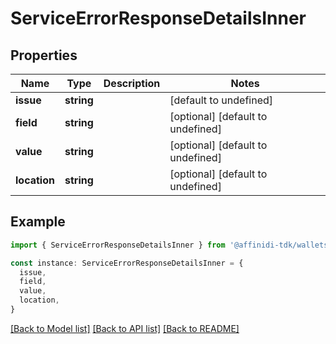 # ServiceErrorResponseDetailsInner

## Properties

| Name         | Type       | Description | Notes                             |
| ------------ | ---------- | ----------- | --------------------------------- |
| **issue**    | **string** |             | [default to undefined]            |
| **field**    | **string** |             | [optional] [default to undefined] |
| **value**    | **string** |             | [optional] [default to undefined] |
| **location** | **string** |             | [optional] [default to undefined] |

## Example

```typescript
import { ServiceErrorResponseDetailsInner } from '@affinidi-tdk/wallets-client'

const instance: ServiceErrorResponseDetailsInner = {
  issue,
  field,
  value,
  location,
}
```

[[Back to Model list]](../README.md#documentation-for-models) [[Back to API list]](../README.md#documentation-for-api-endpoints) [[Back to README]](../README.md)
